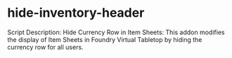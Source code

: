 # hide-inventory-header
Script Description: Hide Currency Row in Item Sheets: This addon modifies the display of Item Sheets in Foundry Virtual Tabletop by hiding the currency row for all users.

